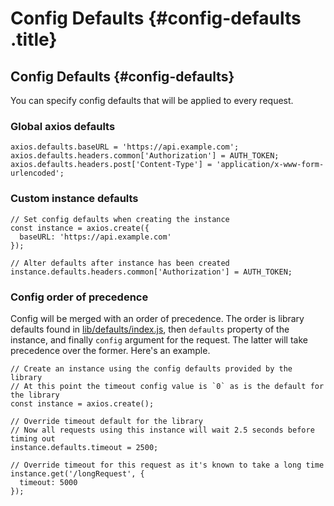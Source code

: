 # Config Defaults {#config-defaults .title}

## Config Defaults {#config-defaults}

You can specify config defaults that will be applied to every request.

### Global axios defaults

``` lang-js
axios.defaults.baseURL = 'https://api.example.com';
axios.defaults.headers.common['Authorization'] = AUTH_TOKEN;
axios.defaults.headers.post['Content-Type'] = 'application/x-www-form-urlencoded';
```

### Custom instance defaults

``` lang-js
// Set config defaults when creating the instance
const instance = axios.create({
  baseURL: 'https://api.example.com'
});

// Alter defaults after instance has been created
instance.defaults.headers.common['Authorization'] = AUTH_TOKEN;
```

### Config order of precedence

Config will be merged with an order of precedence. The order is library
defaults found in
[lib/defaults/index.js](https://github.com/axios/axios/blob/649d739288c8e2c55829ac60e2345a0f3439c730/lib/defaults/index.js#L59),
then `defaults` property of the instance, and finally `config` argument
for the request. The latter will take precedence over the former.
Here\'s an example.

``` lang-js
// Create an instance using the config defaults provided by the library
// At this point the timeout config value is `0` as is the default for the library
const instance = axios.create();

// Override timeout default for the library
// Now all requests using this instance will wait 2.5 seconds before timing out
instance.defaults.timeout = 2500;

// Override timeout for this request as it's known to take a long time
instance.get('/longRequest', {
  timeout: 5000
});
```